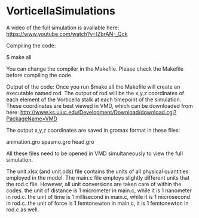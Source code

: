 # VorticellaSimulations
A video of the full simulation is available here: https://www.youtube.com/watch?v=lZbrAN-_Qck

Compiling the code:

$ make all

You can change the compiler in the Makefile. Please check the Makefile before compiling the code.

Output of the code:
Once you run
$make all
the Makefile will create an executable named rod.
The output of rod will be the x,y,z coordinates of each element of the Vorticella stalk at each timepoint of the simulation. These coordinates are best viewed in VMD, which can be downloaded from here:
http://www.ks.uiuc.edu/Development/Download/download.cgi?PackageName=VMD

The output x,y,z coordinates are saved in gromax format in these files:

animation.gro
spasmo.gro
head.gro

All these files need to be opened in VMD simultaneously to view the full simulation.

The unit.xlsx (and unit.ods) file contains the units of all physical quantities employed in the model.
The main.c file employs slightly different units that the rod.c file. However, all unit conversions are taken care of within the codes.
the unit of distance is 1 micrometer in main.c, while it is 1 nanometer in rod.c.
the unit of time is 1 millisecond in main.c, while it is 1 microsecond in rod.c.
the unit of force is 1 femtonewton in main.c, it is 1 femtonewton in rod.c as well.
